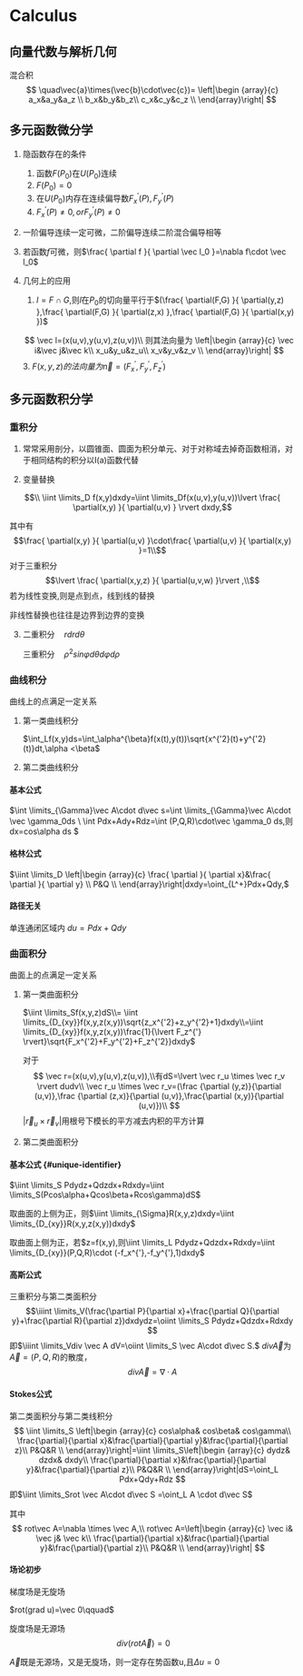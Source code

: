 # Calculus

## 向量代数与解析几何

混合积
$$
\quad\vec{a}\times(\vec{b}\cdot\vec{c})=
\left|\begin {array}{c}
a_x&a_y&a_z \\
b_x&b_y&b_z\\
c_x&c_y&c_z \\
\end{array}\right|
$$


## 多元函数微分学

1. 隐函数存在的条件
   1. 函数$F(P_0)$在$U(P_0)$连续
   2. $F(P_0)=0$
   3. 在$U(P_0)$内存在连续偏导数$F_x^{'}(P),F_y^{'}(P)$
   4. $F_x^{'}(P)\neq0,orF_y^{'}(P)\neq0$

2. 一阶偏导连续一定可微，二阶偏导连续二阶混合偏导相等

3. 若函数$f$可微，则$\frac{ \partial f }{ \partial \vec l_0 }=\nabla f\cdot \vec l_0$

4. 几何上的应用

   1. $l=F \cap G$,则$l$在$P_0$的切向量平行于$(\frac{ \partial(F,G) }{ \partial(y,z) },\frac{ \partial(F,G) }{ \partial(z,x) },\frac{ \partial(F,G) }{ \partial(x,y) })$
   
   $$
   \vec l=(x(u,v),y(u,v),z(u,v))\\
   则其法向量为
   \left|\begin {array}{c}
   \vec i&\vec j&\vec k\\
   x_u&y_u&z_u\\
   x_v&y_v&z_v \\
   \end{array}\right|
   $$
   3. $F(x,y,z)的法向量为\vec n=(F_x^{'},F_y^{'},F_z^{'})$

## 多元函数积分学

### 重积分

1. 常常采用剖分，以圆锥面、圆面为积分单元、对于对称域去掉奇函数相消，对于相同结构的积分以I(a)函数代替

2. 变量替换

  $$\\  \iint \limits_D f(x,y)dxdy=\iint \limits_Df(x(u,v),y(u,v))\lvert \frac{ \partial(x,y) }{ \partial(u,v) } \rvert  dxdy,$$

  

   其中有$$\frac{ \partial(x,y) }{ \partial(u,v) }\cdot\frac{ \partial(u,v) }{ \partial(x,y) }=1\\$$
  对于三重积分$$\lvert \frac{ \partial(x,y,z) }{ \partial(u,v,w) }\rvert ,\\$$
  若为线性变换,则是点到点，线到线的替换

  非线性替换也往往是边界到边界的变换

3. 二重积分$\quad rdrd\theta$

   三重积分$\quad \rho^2sin\varphi d\theta d\varphi d\rho$

### 曲线积分

曲线上的点满足一定关系

1. 第一类曲线积分

    $\int_Lf(x,y)ds=\int_\alpha^{\beta}f(x(t),y(t))\sqrt{x^{'2}(t)+y^{'2}(t)}dt,\alpha <\beta$

2. 第二类曲线积分

#### 基本公式

$\int \limits_{\Gamma}\vec A\cdot d\vec s=\int \limits_{\Gamma}\vec A\cdot \vec \gamma_0ds
\\
\int Pdx+Ady+Rdz=\int (P,Q,R)\cdot\vec \gamma_0 ds,则dx=cos\alpha ds
$

#### 格林公式

  $\iint \limits_D \left|\begin {array}{c}
\frac{ \partial }{ \partial x}&\frac{ \partial }{ \partial y} \\
P&Q \\
\end{array}\right|dxdy=\oint_{L^+}Pdx+Qdy,$

#### 路径无关

单连通闭区域内  $du=Pdx+Qdy$

### 曲面积分

曲面上的点满足一定关系

1. 第一类曲面积分

    $\iint \limits_Sf(x,y,z)dS\\= \iint \limits_{D_{xy}}f(x,y,z(x,y))\sqrt{z_x^{'2}+z_y^{'2}+1}dxdy\\=\iint \limits_{D_{xy}}f(x,y,z(x,y))\frac{1}{\lvert F_z^{'} \rvert}\sqrt{F_x^{'2}+F_y^{'2}+F_z^{'2}}dxdy$

    对于
    $$
    \vec r=(x(u,v),y(u,v),z(u,v)),\\有dS=\lvert \vec r_u \times \vec r_v \rvert dudv\\
    \vec r_u \times \vec r_v=(\frac {\partial (y,z)}{\partial (u,v)},\frac {\partial (z,x)}{\partial (u,v)},\frac{\partial (x,y)}{\partial (u,v)})\\
    $$
    $\lvert \vec r_u \times \vec r_v \rvert$用根号下模长的平方减去内积的平方计算

2. 第二类曲面积分

#### 基本公式 {#unique-identifier}

$\iint \limits_S Pdydz+Qdzdx+Rdxdy=\iint \limits_S(Pcos\alpha+Qcos\beta+Rcos\gamma)dS$

取曲面的上侧为正，则$\iint \limits_{\Sigma}R(x,y,z)dxdy=\iint \limits_{D_{xy}}R(x,y,z(x,y))dxdy$

取曲面上侧为正，若$z=f(x,y),则\iint \limits_L Pdydz+Qdzdx+Rdxdy=\iint \limits_{D_{xy}}(P,Q,R)\cdot (-f_x^{'},-f_y^{'},1)dxdy$

#### 高斯公式

三重积分与第二类面积分
$$\iiint \limits_V(\frac{\partial P}{\partial x}+\frac{\partial Q}{\partial y}+\frac{\partial R}{\partial z})dxdydz=\oiint \limits_S Pdydz+Qdzdx+Rdxdy $$ 
即$\iiint \limits_Vdiv \vec A dV=\oiint \limits_S \vec A\cdot d\vec S.$
$div \vec A$为$\vec A=(P,Q,R)$的散度，
$$div \vec A=\nabla \cdot A$$

#### Stokes公式

第二类面积分与第二类线积分
$$
\iint \limits_S \left|\begin {array}{c}
     cos\alpha& cos\beta& cos\gamma\\
    \frac{\partial}{\partial x}&\frac{\partial}{\partial y}&\frac{\partial}{\partial z}\\
    P&Q&R \\
    \end{array}\right|=\iint \limits_S\left|\begin {array}{c}
     dydz& dzdx& dxdy\\
    \frac{\partial}{\partial x}&\frac{\partial}{\partial y}&\frac{\partial}{\partial z}\\
    P&Q&R \\
    \end{array}\right|dS=\oint_L Pdx+Qdy+Rdz
$$
即$\iint \limits_Srot \vec A\cdot d\vec S =\oint_L A \cdot d\vec S$

其中
$$
rot\vec A=\nabla \times \vec A,\\
rot\vec A=\left|\begin {array}{c}
 \vec i& \vec j& \vec k\\
\frac{\partial}{\partial x}&\frac{\partial}{\partial y}&\frac{\partial}{\partial z}\\
P&Q&R \\
\end{array}\right|
$$
#### 场论初步

梯度场是无旋场

$rot(grad u)=\vec 0\qquad$

旋度场是无源场
$$div(rot \vec A)=0\qquad$$

$\vec A$既是无源场，又是无旋场，则一定存在势函数u,且$\Delta u =0$
